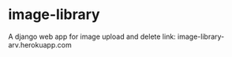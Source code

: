 # image-library
A django web app for image upload and delete 
link: image-library-arv.herokuapp.com
